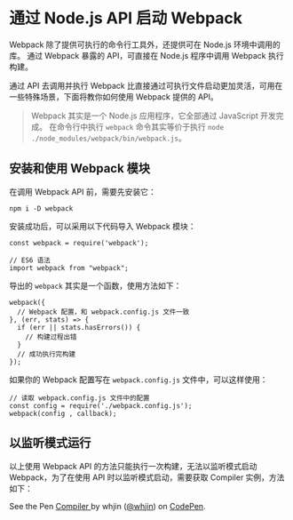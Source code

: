 ﻿# 通过 Node.js API 启动 Webpack #

Webpack 除了提供可执行的命令行工具外，还提供可在 Node.js 环境中调用的库。 通过 Webpack 暴露的 API，可直接在 Node.js 程序中调用 Webpack 执行构建。

通过 API 去调用并执行 Webpack 比直接通过可执行文件启动更加灵活，可用在一些特殊场景，下面将教你如何使用 Webpack 提供的 API。

> Webpack 其实是一个 Node.js 应用程序，它全部通过 JavaScript 开发完成。 在命令行中执行 `webpack` 命令其实等价于执行 `node ./node_modules/webpack/bin/webpack.js`。

## 安装和使用 Webpack 模块 ##

在调用 Webpack API 前，需要先安装它：

    npm i -D webpack

安装成功后，可以采用以下代码导入 Webpack 模块：

    const webpack = require('webpack');
    
    // ES6 语法
    import webpack from "webpack";
    
导出的 `webpack` 其实是一个函数，使用方法如下：

    webpack({
      // Webpack 配置，和 webpack.config.js 文件一致
    }, (err, stats) => {
      if (err || stats.hasErrors()) {
        // 构建过程出错
      }
      // 成功执行完构建
    });
    
如果你的 Webpack 配置写在 `webpack.config.js` 文件中，可以这样使用：

    // 读取 webpack.config.js 文件中的配置
    const config = require('./webpack.config.js');
    webpack(config , callback);
    
## 以监听模式运行 ##

以上使用 Webpack API 的方法只能执行一次构建，无法以监听模式启动 Webpack，为了在使用 API 时以监听模式启动，需要获取 Compiler 实例，方法如下：

<p data-height="340" data-theme-id="0" data-slug-hash="VxJwoY" data-default-tab="js" data-user="whjin" data-embed-version="2" data-pen-title="Compiler " class="codepen">See the Pen <a href="https://codepen.io/whjin/pen/VxJwoY/">Compiler </a> by whjin (<a href="https://codepen.io/whjin">@whjin</a>) on <a href="https://codepen.io">CodePen</a>.</p>
<script async src="https://static.codepen.io/assets/embed/ei.js"></script>